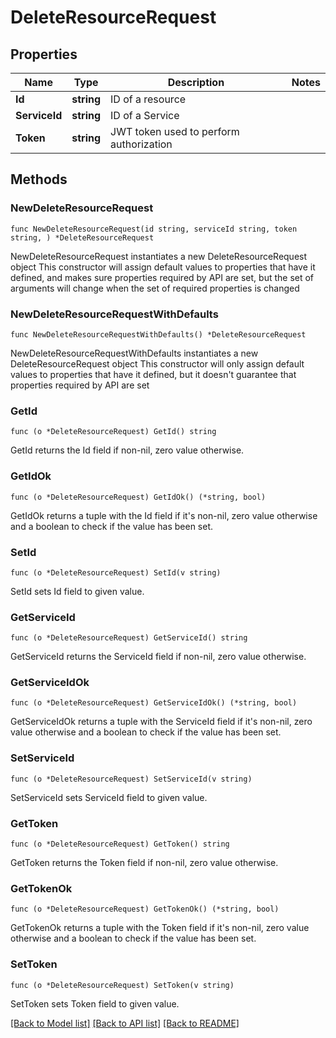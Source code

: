 # DeleteResourceRequest

## Properties

Name | Type | Description | Notes
------------ | ------------- | ------------- | -------------
**Id** | **string** | ID of a resource | 
**ServiceId** | **string** | ID of a Service | 
**Token** | **string** | JWT token used to perform authorization | 

## Methods

### NewDeleteResourceRequest

`func NewDeleteResourceRequest(id string, serviceId string, token string, ) *DeleteResourceRequest`

NewDeleteResourceRequest instantiates a new DeleteResourceRequest object
This constructor will assign default values to properties that have it defined,
and makes sure properties required by API are set, but the set of arguments
will change when the set of required properties is changed

### NewDeleteResourceRequestWithDefaults

`func NewDeleteResourceRequestWithDefaults() *DeleteResourceRequest`

NewDeleteResourceRequestWithDefaults instantiates a new DeleteResourceRequest object
This constructor will only assign default values to properties that have it defined,
but it doesn't guarantee that properties required by API are set

### GetId

`func (o *DeleteResourceRequest) GetId() string`

GetId returns the Id field if non-nil, zero value otherwise.

### GetIdOk

`func (o *DeleteResourceRequest) GetIdOk() (*string, bool)`

GetIdOk returns a tuple with the Id field if it's non-nil, zero value otherwise
and a boolean to check if the value has been set.

### SetId

`func (o *DeleteResourceRequest) SetId(v string)`

SetId sets Id field to given value.


### GetServiceId

`func (o *DeleteResourceRequest) GetServiceId() string`

GetServiceId returns the ServiceId field if non-nil, zero value otherwise.

### GetServiceIdOk

`func (o *DeleteResourceRequest) GetServiceIdOk() (*string, bool)`

GetServiceIdOk returns a tuple with the ServiceId field if it's non-nil, zero value otherwise
and a boolean to check if the value has been set.

### SetServiceId

`func (o *DeleteResourceRequest) SetServiceId(v string)`

SetServiceId sets ServiceId field to given value.


### GetToken

`func (o *DeleteResourceRequest) GetToken() string`

GetToken returns the Token field if non-nil, zero value otherwise.

### GetTokenOk

`func (o *DeleteResourceRequest) GetTokenOk() (*string, bool)`

GetTokenOk returns a tuple with the Token field if it's non-nil, zero value otherwise
and a boolean to check if the value has been set.

### SetToken

`func (o *DeleteResourceRequest) SetToken(v string)`

SetToken sets Token field to given value.



[[Back to Model list]](../README.md#documentation-for-models) [[Back to API list]](../README.md#documentation-for-api-endpoints) [[Back to README]](../README.md)



